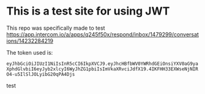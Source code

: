 # This is a test site for using JWT

This repo was specifically made to test https://app.intercom.io/a/apps/q245f50x/respond/inbox/1479299/conversations/14232284219

The token used is:

`eyJhbGciOiJIUzI1NiIsInR5cCI6IkpXVCJ9.eyJhcHBfbWV0YWRhdGEiOnsiYXV0aG9yaXphdGlvbiI6eyJyb2xlcyI6WyJhZG1pbiIsImVkaXRvciJdfX19.4IKFHH33EXWseNjNIRO4-u5IlSlJOLyibG20qPA4Djs`

test
